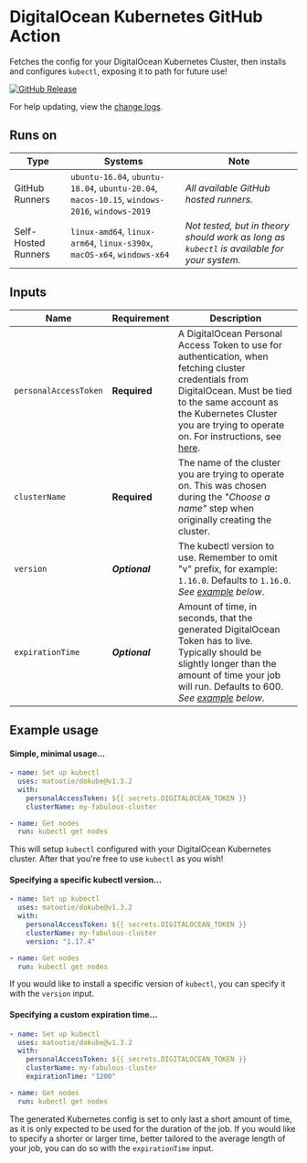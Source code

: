 # DigitalOcean Kubernetes GitHub Action

Fetches the config for your DigitalOcean Kubernetes Cluster, then installs and configures `kubectl`, exposing it to path for future use!

[![GitHub Release](https://img.shields.io/github/v/release/matootie/dokube)](https://github.com/matootie/dokube/releases/latest)

For help updating, view the [change logs](https://github.com/matootie/dokube/releases).

## Runs on

| Type                | Systems | Note |
| --- | --- | --- |
| GitHub Runners      | `ubuntu-16.04`, `ubuntu-18.04`, `ubuntu-20.04`, `macos-10.15`, `windows-2016`, `windows-2019` | _All available GitHub hosted runners._ |
| Self-Hosted Runners | `linux-amd64`, `linux-arm64`, `linux-s390x`, `macOS-x64`, `windows-x64` | _Not tested, but in theory should work as long as `kubectl` is available for your system._ |

## Inputs

| Name                  | Requirement       | Description |
| --------------------- | ----------------- | ------------|
| `personalAccessToken` | **Required**      | A DigitalOcean Personal Access Token to use for authentication, when fetching cluster credentials from DigitalOcean. Must be tied to the same account as the Kubernetes Cluster you are trying to operate on. For instructions, see [here](https://www.digitalocean.com/docs/api/create-personal-access-token/).
| `clusterName`         | **Required**      | The name of the cluster you are trying to operate on. This was chosen during the _"Choose a name"_ step when originally creating the cluster.
| `version`             | ***Optional***    | The kubectl version to use. Remember to omit "v" prefix, for example: `1.16.0`. Defaults to `1.16.0`. _See [example](#specifying-a-specific-kubectl-version) below_.
| `expirationTime`      | ***Optional***    | Amount of time, in seconds, that the generated DigitalOcean Token has to live. Typically should be slightly longer than the amount of time your job will run. Defaults to 600. _See [example](#specifying-a-custom-expiration-time) below_.

## Example usage

#### Simple, minimal usage...

```yaml
- name: Set up kubectl
  uses: matootie/dokube@v1.3.2
  with:
    personalAccessToken: ${{ secrets.DIGITALOCEAN_TOKEN }}
    clusterName: my-fabulous-cluster

- name: Get nodes
  run: kubectl get nodes
```

This will setup `kubectl` configured with your DigitalOcean Kubernetes cluster. After that you're free to use `kubectl` as you wish!

#### Specifying a specific kubectl version...

```yaml
- name: Set up kubectl
  uses: matootie/dokube@v1.3.2
  with:
    personalAccessToken: ${{ secrets.DIGITALOCEAN_TOKEN }}
    clusterName: my-fabulous-cluster
    version: "1.17.4"

- name: Get nodes
  run: kubectl get nodes
```

If you would like to install a specific version of `kubectl`, you can specify it with the `version` input.

#### Specifying a custom expiration time...

```yaml
- name: Set up kubectl
  uses: matootie/dokube@v1.3.2
  with:
    personalAccessToken: ${{ secrets.DIGITALOCEAN_TOKEN }}
    clusterName: my-fabulous-cluster
    expirationTime: "1200"

- name: Get nodes
  run: kubectl get nodes
```

The generated Kubernetes config is set to only last a short amount of time, as it is only expected to be used for the duration of the job. If you would like to specify a shorter or larger time, better tailored to the average length of your job, you can do so with the `expirationTime` input.
